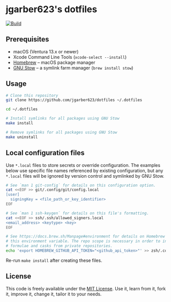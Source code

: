 # jgarber623's dotfiles

[![Build](https://img.shields.io/github/actions/workflow/status/jgarber623/dotfiles/ci.yml?branch=main&logo=github&style=for-the-badge)](https://github.com/jgarber623/dotfiles/actions/workflows/ci.yml)

## Prerequisites

- macOS (Ventura 13.x or newer)
- Xcode Command Line Tools (`xcode-select --install`)
- [Homebrew](https://brew.sh) – macOS package manager
- [GNU Stow](https://www.gnu.org/software/stow/) – a symlink farm manager (`brew install stow`)

## Usage

```sh
# Clone this repository
git clone https://github.com/jgarber623/dotfiles ~/.dotfiles

cd ~/.dotfiles

# Install symlinks for all packages using GNU Stow
make install

# Remove symlinks for all packages using GNU Stow
make uninstall
```

## Local configuration files

Use `*.local` files to store secrets or override configuration. The examples below use specific file names referenced by existing configuration, but any `*.local` files will be ignored by version control and symlinked by GNU Stow.

```sh
# See `man 1 git-config` for details on this configuration option.
cat <<EOF >> git/.config/git/config.local
[user]
  signingKey = <file_path_or_key_identifier>
EOF

# See `man 1 ssh-keygen` for details on this file's formatting.
cat <<EOF >> ssh/.ssh/allowed_signers.local
<email_address> <keytype> <key>
EOF

# See https://docs.brew.sh/Manpage#environment for details on Homebrew's use of
# this environment variable. The repo scope is necessary in order to install
# formulae and casks from private repositories.
echo 'export HOMEBREW_GITHUB_API_TOKEN="<github_api_token>"' >> zsh/.config/zsh/.zshrc.local
```

Re-run `make install` after creating these files.

## License

This code is freely available under the [MIT License](https://opensource.org/licenses/MIT). Use it, learn from it, fork it, improve it, change it, tailor it to your needs.
